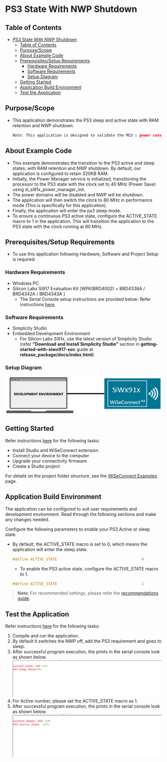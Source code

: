 # PS3 State With NWP Shutdown

## Table of Contents

- [PS3 State With NWP Shutdown](#ps3-state-with-nwp-shutdown)
  - [Table of Contents](#table-of-contents)
  - [Purpose/Scope](#purposescope)
  - [About Example Code](#about-example-code)
  - [Prerequisites/Setup Requirements](#prerequisitessetup-requirements)
    - [Hardware Requirements](#hardware-requirements)
    - [Software Requirements](#software-requirements)
    - [Setup Diagram](#setup-diagram)
  - [Getting Started](#getting-started)
  - [Application Build Environment](#application-build-environment)
  - [Test the Application](#test-the-application)

## Purpose/Scope

- This application demonstrates the PS3 sleep and active state with RAM retention and NWP shutdown. 
  ```c
  Note: This application is designed to validate the MCU's power consumption values specified in the datasheet, and thus contain meticulous optimizations. This application should not be taken as reference for a real-time use case project bring up. This application does not support wake-up sources.
  ```

## About Example Code
- This example demonstrates the transition to the PS3 active and sleep states, with RAM retention and NWP shutdown. By default, our application is configured to retain 320KB RAM.
- Initially, the Power Manager service is initialized, transitioning the processor to the PS3 state with the clock set to 40 MHz (Power Save) using sl_si91x_power_manager_init.
- The power domains will be disabled and NWP will be shutdown.
- The application will then switch the clock to 80 MHz in performance mode (This is specifically for this application).
- Finally, the application will enter the ps3 sleep mode.
- To ensure a continuous PS3 active state, configure the ACTIVE_STATE macro to 1 in the application. This will transition the application to the PS3 state with the clock running at 80 MHz.

## Prerequisites/Setup Requirements

- To use this application following Hardware, Software and Project Setup is required.

### Hardware Requirements

- Windows PC
- Silicon Labs Si917 Evaluation Kit [WPK(BRD4002) + BRD4338A / BRD4342A / BRD4343A ]
  - The Serial Console setup instructions are provided below:
Refer instructions [here](https://docs.silabs.com/wiseconnect/latest/wiseconnect-developers-guide-developing-for-silabs-hosts/#console-input-and-output).

### Software Requirements

- Simplicity Studio
- Embedded Development Environment
  - For Silicon Labs Si91x, use the latest version of Simplicity Studio (refer **"Download and Install Simplicity Studio"** section in **getting-started-with-siwx917-soc** guide at **release_package/docs/index.html**)

### Setup Diagram

![Figure: Introduction](resources/readme/setupdiagram.png)

## Getting Started

Refer instructions [here](https://docs.silabs.com/wiseconnect/latest/wiseconnect-getting-started/) for the following tasks:

- Install Studio and WiSeConnect extension
- Connect your device to the computer
- Upgrade your connectivity firmware
- Create a Studio project

For details on the project folder structure, see the [WiSeConnect Examples](https://docs.silabs.com/wiseconnect/latest/wiseconnect-examples/#example-folder-structure) page.

## Application Build Environment

The application can be configured to suit user requirements and development environment. Read through the following sections and make any changes needed.

Configure the following parameters to enable your PS3 Active or sleep state.

  - By default, the ACTIVE_STATE macro is set to 0, which means the application will enter the sleep state.

    ```c
    #define ACTIVE_STATE                                      0 
    ```

    - To enable the PS3 active state, configure the ACTIVE_STATE macro to 1.

    ```c
    #define ACTIVE_STATE                                      1
    ```

> **Note**: For recommended settings, please refer the [recommendations guide](https://docs.silabs.com/wiseconnect/latest/wiseconnect-developers-guide-prog-recommended-settings/).

## Test the Application

Refer instructions [here](https://docs.silabs.com/wiseconnect/latest/wiseconnect-getting-started/) for the following tasks:

1. Compile and run the application.
2. By default it switches the NWP off, add the PS3 requirement and goes to sleep.
3. After successful program execution, the prints in the serial console look as shown below.
  ![Figure: PS3 Sleep State](resources/readme/ps3_sleep_state.png)
4. For Active number, please set the ACTIVE_STATE macro as 1.
5. After successful program execution, the prints in the serial console look as shown below.
  ![Figure: PS3 Active State](resources/readme/ps3_active_state.png)
